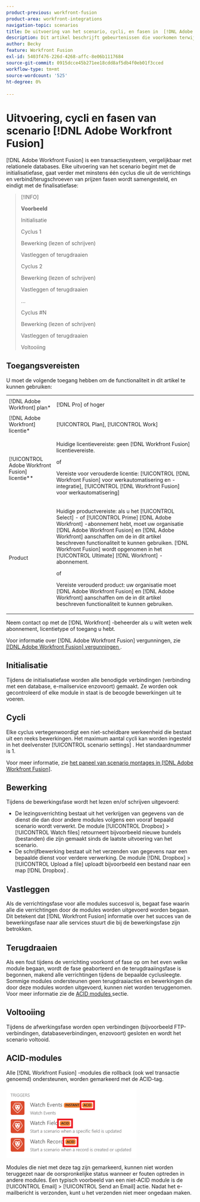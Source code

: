 ```yaml
---
product-previous: workfront-fusion
product-area: workfront-integrations
navigation-topic: scenarios
title: De uitvoering van het scenario, cycli, en fasen in  [!DNL Adobe Workfront Fusion]
description: Dit artikel beschrijft gebeurtenissen die voorkomen terwijl een  [!DNL Adobe Workfront Fusion]  scenario, zoals initialisering, verrichtingen, begaat, en terugdraaiversies loopt.
author: Becky
feature: Workfront Fusion
exl-id: 5403f476-226d-4268-affc-8e06b1117684
source-git-commit: 0915dcce45b271ee18cdd8af5db4f0eb01f3cced
workflow-type: tm+mt
source-wordcount: '525'
ht-degree: 0%

---
```


# Uitvoering, cycli en fasen van scenario [!DNL Adobe Workfront Fusion]

[!DNL Adobe Workfront Fusion] is een transactiesysteem, vergelijkbaar met relationele databases. Elke uitvoering van het scenario begint met de initialisatiefase, gaat verder met minstens één cyclus die uit de verrichtings en verbind/terugschroeven van prijzen fasen wordt samengesteld, en eindigt met de finalisatiefase:

>[!INFO]
>
>**Voorbeeld**
>
>Initialisatie
>
>Cyclus 1
>
>Bewerking (lezen of schrijven)
>
>Vastleggen of terugdraaien
>
>Cyclus 2
>
>Bewerking (lezen of schrijven)
>
>Vastleggen of terugdraaien
>
>...
>
>Cyclus #N
>
>Bewerking (lezen of schrijven)
>
>Vastleggen of terugdraaien
>
>Voltooiing

## Toegangsvereisten

U moet de volgende toegang hebben om de functionaliteit in dit artikel te kunnen gebruiken:

<table style="table-layout:auto"> 
 <col> 
 <col> 
 <tbody> 
  <tr> 
    <td role="rowheader">[!DNL Adobe Workfront] plan*</td> 
   <td> <p>[!DNL Pro] of hoger</p> </td> 
  </tr> 
  <tr data-mc-conditions=""> 
   <td role="rowheader">[!DNL Adobe Workfront] licentie*</td> 
   <td> <p>[!UICONTROL Plan], [!UICONTROL Work]</p> </td> 
  </tr> 
  <tr> 
   <td role="rowheader">[!UICONTROL Adobe Workfront Fusion] licentie**</td> 
  <td>
   <p>Huidige licentievereiste: geen [!DNL Workfront Fusion] licentievereiste.</p>
   <p>of</p>
   <p>Vereiste voor verouderde licentie: [!UICONTROL [!DNL Workfront Fusion] voor werkautomatisering en -integratie], [!UICONTROL [!DNL Workfront Fusion] voor werkautomatisering]</p>
   </td>  
  </tr> 
  <tr> 
   <td role="rowheader">Product</td> 
   <td>
   <p>Huidige productvereiste: als u het [!UICONTROL Select] - of [!UICONTROL Prime] [!DNL Adobe Workfront] -abonnement hebt, moet uw organisatie [!DNL Adobe Workfront Fusion] en [!DNL Adobe Workfront] aanschaffen om de in dit artikel beschreven functionaliteit te kunnen gebruiken. [!DNL Workfront Fusion] wordt opgenomen in het [!UICONTROL Ultimate] [!DNL Workfront] -abonnement.</p>
   <p>of</p>
   <p>Vereiste verouderd product: uw organisatie moet [!DNL Adobe Workfront Fusion] en [!DNL Adobe Workfront] aanschaffen om de in dit artikel beschreven functionaliteit te kunnen gebruiken.</p>
   </td> 
  </tr> 
 </tbody> 
</table>

Neem contact op met de [!DNL Workfront] -beheerder als u wilt weten welk abonnement, licentietype of toegang u hebt.

Voor informatie over [!DNL Adobe Workfront Fusion] vergunningen, zie [[!DNL Adobe Workfront Fusion]  vergunningen ](../../workfront-fusion/get-started/license-automation-vs-integration.md).

## Initialisatie

Tijdens de initialisatiefase worden alle benodigde verbindingen (verbinding met een database, e-mailservice enzovoort) gemaakt. Ze worden ook gecontroleerd of elke module in staat is de beoogde bewerkingen uit te voeren.

## Cycli

Elke cyclus vertegenwoordigt een niet-scheidbare werkeenheid die bestaat uit een reeks bewerkingen. Het maximum aantal cycli kan worden ingesteld in het deelvenster [!UICONTROL scenario settings] . Het standaardnummer is 1.

Voor meer informatie, zie [ het paneel van scenario montages in  [!DNL Adobe Workfront Fusion]](../../workfront-fusion/scenarios/scenario-settings-panel.md).

## Bewerking

Tijdens de bewerkingsfase wordt het lezen en/of schrijven uitgevoerd:

* De lezingsverrichting bestaat uit het verkrijgen van gegevens van de dienst die dan door andere modules volgens een vooraf bepaald scenario wordt verwerkt. De module [!UICONTROL Dropbox] > [!UICONTROL Watch files] retourneert bijvoorbeeld nieuwe bundels (bestanden) die zijn gemaakt sinds de laatste uitvoering van het scenario.
* De schrijfbewerking bestaat uit het verzenden van gegevens naar een bepaalde dienst voor verdere verwerking. De module [!DNL Dropbox] > [!UICONTROL Upload a file] uploadt bijvoorbeeld een bestand naar een map [!DNL Dropbox] .

## Vastleggen

Als de verrichtingsfase voor alle modules succesvol is, begaat fase waarin alle die verrichtingen door de modules worden uitgevoerd worden begaan. Dit betekent dat [!DNL Workfront Fusion] informatie over het succes van de bewerkingsfase naar alle services stuurt die bij de bewerkingsfase zijn betrokken.

## Terugdraaien

Als een fout tijdens de verrichting voorkomt of fase op om het even welke module begaan, wordt de fase geaborteerd en de terugdraaiingsfase is begonnen, makend alle verrichtingen tijdens de bepaalde cyclusleegte. Sommige modules ondersteunen geen terugdraaiacties en bewerkingen die door deze modules worden uitgevoerd, kunnen niet worden teruggenomen. Voor meer informatie zie de [ ACID modules ](#acid-modules) sectie.

## Voltooiing

Tijdens de afwerkingsfase worden open verbindingen (bijvoorbeeld FTP-verbindingen, databaseverbindingen, enzovoort) gesloten en wordt het scenario voltooid.

## ACID-modules

Alle [!DNL Workfront Fusion] -modules die rollback (ook wel transactie genoemd) ondersteunen, worden gemarkeerd met de ACID-tag.

![](assets/acid-modules-350x189.png)

Modules die niet met deze tag zijn gemarkeerd, kunnen niet worden teruggezet naar de oorspronkelijke status wanneer er fouten optreden in andere modules. Een typisch voorbeeld van een niet-ACID module is de [!UICONTROL Email] > [!UICONTROL Send an Email] actie. Nadat het e-mailbericht is verzonden, kunt u het verzenden niet meer ongedaan maken.

